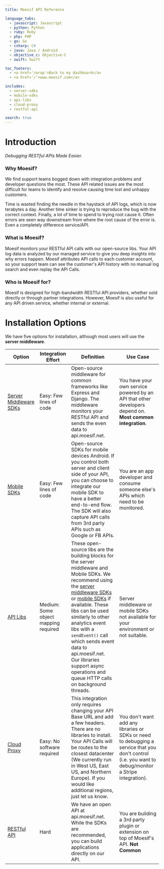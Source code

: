 ```yaml
---
title: Moesif API Reference

language_tabs:
  - javascript: Javascript
  - python: Python
  - ruby: Ruby
  - php: PHP
  - go: Go
  - csharp: C#
  - java: Java / Android
  - objective_c: Objective-C
  - swift: Swift

toc_footers:
  - <a href='/wrap'>Back to my dashboard</a>
  - <a href='/'>www.moesif.com</a>

includes:
  - server-sdks
  - mobile-sdks
  - api-libs
  - cloud-proxy
  - restful-api

search: true
---
```


# Introduction
*Debugging RESTful APIs Made Easier.*

### Why Moesif?
We find support teams bogged down with integration problems and developer questions the most. These API related issues are the most difficult for teams to identify and resolve causing time lost and unhappy customers.

Time is wasted finding the needle in the haystack of API logs, which is now terabytes a day. Another time sinker is trying to reproduce the bug with the correct context. Finally, a lot of time to spend to trying root cause it. Often errors are seen way downstream from where the root cause of the error is. Even a completely difference service/API.

### What is Moesif?
Moesif monitors your RESTful API calls with our open-source libs. Your API log data is analyzed by our managed service to give you deep insights into why errors happen.
Moesif attributes API calls to each customer account, so your support team can see the customer's API history with no manual log search and even replay the API Calls.

### Who is Moesif for?
Moesif is designed for high-bandwidth RESTful API providers, whether sold directly or through partner integrations. However, Moesif is also useful for any API driven service, whether internal or external.

# Installation Options
We have five options for installation, although most users will use the __server middleware__.

Option | Integration Effort | Definition | Use Case
---------- | ------- | ---------- | ----------
[Server Middleware SDKs](#using-server-sdks) | Easy: Few lines of code | Open-source middleware for common frameworks like Express and Django. The middleware monitors your RESTful API and sends the even data to api.moesif.net. | You have your own service powered by an API that other developers depend on. __Most common integration__.
[Mobile SDKs](#using-mobile-sdks) | Easy: Few lines of code | Open-source SDKs for mobile devices Android. If you control both server and client side of your API, you can choose to integrate our mobile SDK to have a better end-to-end flow. The SDK will also capture API calls from 3rd party APIs such as Google or FB APIs. | You are an app developer and consume someone else's APIs which need to be monitored.
[API Libs](#using-api-libs)  | Medium: Some object mapping required | These open-source libs are the building blocks for the server middleware and Mobile SDKs. We recommend using the [server middleware SDKs](#using-server-sdks) or [mobile SDKs](#using-mobile-sdks) if available. These libs can be used similarly to other analytics event libs with a `sendEvent()` call which sends event data to api.moesif.net. Our libraries support async operations and queue HTTP calls on background threads. | Server middleware or mobile SDKs not available for your environment or not suitable.
[Cloud Proxy](#using-cloud-proxy) | Easy: No software required | This integration only requires changing your API Base URL and add a few headers. There are no libraries to install. Your API Calls will be routes to the closest datacenter (We currently run in West US, East US, and Northern Europe). If you would like additional regions, just let us know. | You don't want add any libraries or SDKs or need to debugging a service that you don't control (i.e. you want to debug/monitor a Stripe integration).
[RESTful API](#using-restful-api) | Hard | We have an open API at api.moesif.net. While the SDKs are recommended, you can build applications directly on our API. | You are building a 3rd party plugin or extension on top of Moesif's API. __Not Common__
